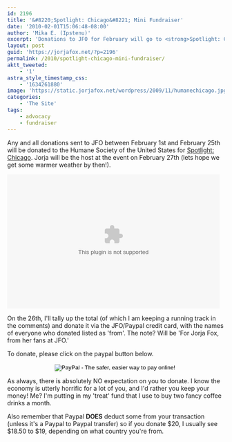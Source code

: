 ```yaml
---
id: 2196
title: '&#8220;Spotlight: Chicago&#8221; Mini Fundraiser'
date: '2010-02-01T15:06:48-08:00'
author: 'Mika E. (Ipstenu)'
excerpt: 'Donations to JFO for February will go to <strong>Spotlight: Chicago</strong> (Updated with a video!)'
layout: post
guid: 'https://jorjafox.net/?p=2196'
permalink: /2010/spotlight-chicago-mini-fundraiser/
aktt_tweeted:
    - '1'
astra_style_timestamp_css:
    - '1634261880'
image: 'https://static.jorjafox.net/wordpress/2009/11/humanechicago.jpg'
categories:
    - 'The Site'
tags:
    - advocacy
    - fundraiser
---
```


Any and all donations sent to JFO between February 1st and February 25th will be donated to the Humane Society of the United States for <a href="https://hsus.expoplanner.com/index.cfm?do=reg.content&event_id=19">Spotlight: Chicago</a>.  Jorja will be the host at the event on February 27th (lets hope we get some warmer weather by then!).

<object height='310' width='492'>
<param name='allowFullScreen' value='true'>
</param><param name='allowScriptAccess' value='always'>
<param name='movie' value='http://hsus.pb.feedroom.com/hsus/hsus/embed_oneclip/player.swf?Environment=&SiteID=hsus&SiteName=Humane Society&SkinName=library&ChannelID=&StoryID=aacfddd67c988300bc92958a44b4996ec2adf41e&Volume=.5&VideoPlayer.videoPlayer1.JavascriptFolderURL=http%3A//static.feedroom.com/affiliate/_common/js&quality=high&OneClipEmbedCodeHeight=310&VideoPlayer.videoPlayer1.SendEMailURL=http%3A//hsus.feedroom.com/custom/playerbuilder/feedroom/sendMail.jsp&OneClipEmbedCodeWidth=492&VideoPlayer.videoPlayer1.StoryLinkURL=http%3A//www.humanesociety.org/news/multimedia/index.html%3Ffr_story%3D%25StoryID%25%26fr_chl%3D%25ChannelID%25&MoreVideoURL=http%3A//www.humanesociety.org/donate/&OneClipEmbedCodeURL=http%3A//hsus.pb.feedroom.com/hsus/hsus/embed_oneclip/player.swf&AutoPlay=false&Org=hsus'/>
<embed src='http://hsus.pb.feedroom.com/hsus/hsus/embed_oneclip/player.swf?Environment=&SiteID=hsus&SiteName=Humane Society&SkinName=library&ChannelID=&StoryID=aacfddd67c988300bc92958a44b4996ec2adf41e&Volume=.5&VideoPlayer.videoPlayer1.JavascriptFolderURL=http%3A//static.feedroom.com/affiliate/_common/js&quality=high&OneClipEmbedCodeHeight=310&VideoPlayer.videoPlayer1.SendEMailURL=http%3A//hsus.feedroom.com/custom/playerbuilder/feedroom/sendMail.jsp&OneClipEmbedCodeWidth=492&VideoPlayer.videoPlayer1.StoryLinkURL=http%3A//www.humanesociety.org/news/multimedia/index.html%3Ffr_story%3D%25StoryID%25%26fr_chl%3D%25ChannelID%25&MoreVideoURL=http%3A//www.humanesociety.org/donate/&OneClipEmbedCodeURL=http%3A//hsus.pb.feedroom.com/hsus/hsus/embed_oneclip/player.swf&AutoPlay=false&Org=hsus' height='310' width='492' allowFullScreen='true' allowScriptAccess='always'/>
</param></object>


On the 26th, I'll tally up the total (of which I am keeping a running track in the comments) and donate it via the JFO/Paypal credit card, with the names of everyone who donated listed as 'from'.  The note? Will be 'For Jorja Fox, from her fans at JFO.'

To donate, please click on the paypal button below.

<div style="text-align:center;">
<form action="https://www.paypal.com/cgi-bin/webscr" method="post">
<input type="hidden" name="cmd" value="_s-xclick"/>
<input type="hidden" name="hosted_button_id" value="BA2J5F4P9DVTS"/>
<input type="image" src="https://www.paypal.com/en_US/i/btn/btn_donateCC_LG.gif" border="0" name="submit" alt="PayPal - The safer, easier way to pay online!"/>
<img alt="" border="0" src="https://www.paypal.com/en_US/i/scr/pixel.gif" width="1" height="1"/>
</form>
</div>

As always, there is absolutely NO expectation on you to donate.  I know the economy is utterly horrific for a lot of you, and I'd rather you keep your money!  Me? I'm putting in my 'treat' fund that I use to buy two fancy coffee drinks a month.

Also remember that Paypal <strong>DOES</strong> deduct some from your transaction (unless it's a Paypal to Paypal transfer) so if you donate $20, I usually see $18.50 to $19, depending on what country you're from.